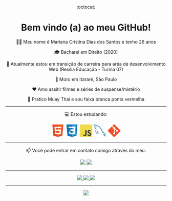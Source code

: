 <div align="center">

 :octocat: <h1>Bem vindo (a) ao meu GitHub!</h1>
 

  👩‍💻 Meu nome é Mariana Cristina Dias dos Santos e tenho 26 anos
 
  🎓 Bacharel em Direito (2020)
 
  🔄 Atualmente estou em transição de carreira para aréa de desenvolvimento Web (Resília Educação - Turma 07)
 
  📌 Moro em Itararé, São Paulo
 
  ❤️ Amo assitir filmes e séries de suspense/mistério
 
  🥋 Pratico Muay Thai e sou faixa branca ponta vermelha
 </div>

 ---
<div align= "center"> 
 💻 Estou estudando:
 <br>
 <br>
 
 <img height="40" src="https://raw.githubusercontent.com/devicons/devicon/master/icons/html5/html5-original.svg">
 <img height="40" src="https://raw.githubusercontent.com/devicons/devicon/master/icons/css3/css3-original.svg">
 <img height="40" src="https://raw.githubusercontent.com/devicons/devicon/master/icons/javascript/javascript-original.svg">
 <img height="40" src="https://raw.githubusercontent.com/devicons/devicon/master/icons/mysql/mysql-original.svg">
 <img height="40" src="https://raw.githubusercontent.com/devicons/devicon/master/icons/git/git-original.svg">

</div>
 
 
 ---
<div align="center">
📫 Você pode entrar em contato comigo através do meu:
 
   <a href="https://www.linkedin.com/in/marianacristinadiasdossantos/" target="_blank"><img src="https://img.shields.io/badge/-LinkedIn-%230077B5?style=for-the-badge&logo=linkedin&logoColor=white" target="_blank"></a> 
  <a href = "mailto:marianacristinasantos05@gmail.com"><img src="https://img.shields.io/badge/Gmail-D14836?style=for-the-badge&logo=gmail&logoColor=white" target="_blank"></a>
</div>

---

<div align="center">
  <a href="https://github.com/mmcrisx">
  <img height="150em" src="https://github-readme-stats.vercel.app/api?username=mmcrisx&show_icons=true&theme=dracula&include_all_commits=true&count_private=true"/>
  <img height="150em" src="https://github-readme-stats.vercel.app/api/top-langs/?username=mmcrisx&layout=compact&langs_count=7&theme=dracula"/>
  <img height="150em" src="https://github-readme-streak-stats.herokuapp.com/?user=mmcrisx&show=anuraghazra&show_icons=true&theme=dracula"/>
</div>

   ---  
 <div align="center">

![](https://komarev.com/ghpvc/?username=mmcrisx&color=blue&style=flat)
 </div>
 
 

 
 
